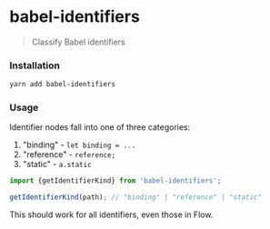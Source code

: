 # babel-identifiers

> Classify Babel identifiers

### Installation

```sh
yarn add babel-identifiers
```

### Usage

Identifier nodes fall into one of three categories:

1. "binding" - `let binding = ...`
2. "reference" - `reference;`
3. "static" - `a.static`

```js
import {getIdentifierKind} from 'babel-identifiers';

getIdentifierKind(path); // "binding" | "reference" | "static"
```

This should work for all identifiers, even those in Flow.
